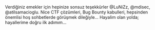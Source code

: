 Verdiğiniz emekler için hepinize sonsuz teşekkürler @LuNiZz, @mdisec, @atilsamacioglu.
Nice CTF çözümleri, Bug Bounty kabulleri, hepsinden önemlisi hoş sohbetlerde görüşmek dileğiyle...
Hayalim olan yolda; hayallerime doğru ilk adımım...

